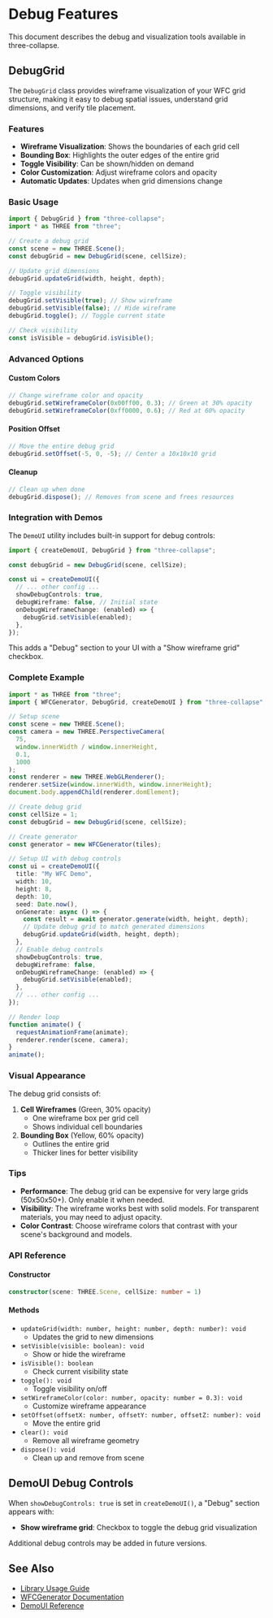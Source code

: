 # Debug Features

This document describes the debug and visualization tools available in three-collapse.

## DebugGrid

The `DebugGrid` class provides wireframe visualization of your WFC grid structure, making it easy to debug spatial issues, understand grid dimensions, and verify tile placement.

### Features

- **Wireframe Visualization**: Shows the boundaries of each grid cell
- **Bounding Box**: Highlights the outer edges of the entire grid
- **Toggle Visibility**: Can be shown/hidden on demand
- **Color Customization**: Adjust wireframe colors and opacity
- **Automatic Updates**: Updates when grid dimensions change

### Basic Usage

```typescript
import { DebugGrid } from "three-collapse";
import * as THREE from "three";

// Create a debug grid
const scene = new THREE.Scene();
const debugGrid = new DebugGrid(scene, cellSize);

// Update grid dimensions
debugGrid.updateGrid(width, height, depth);

// Toggle visibility
debugGrid.setVisible(true); // Show wireframe
debugGrid.setVisible(false); // Hide wireframe
debugGrid.toggle(); // Toggle current state

// Check visibility
const isVisible = debugGrid.isVisible();
```

### Advanced Options

#### Custom Colors

```typescript
// Change wireframe color and opacity
debugGrid.setWireframeColor(0x00ff00, 0.3); // Green at 30% opacity
debugGrid.setWireframeColor(0xff0000, 0.6); // Red at 60% opacity
```

#### Position Offset

```typescript
// Move the entire debug grid
debugGrid.setOffset(-5, 0, -5); // Center a 10x10x10 grid
```

#### Cleanup

```typescript
// Clean up when done
debugGrid.dispose(); // Removes from scene and frees resources
```

### Integration with Demos

The `DemoUI` utility includes built-in support for debug controls:

```typescript
import { createDemoUI, DebugGrid } from "three-collapse";

const debugGrid = new DebugGrid(scene, cellSize);

const ui = createDemoUI({
  // ... other config ...
  showDebugControls: true,
  debugWireframe: false, // Initial state
  onDebugWireframeChange: (enabled) => {
    debugGrid.setVisible(enabled);
  },
});
```

This adds a "Debug" section to your UI with a "Show wireframe grid" checkbox.

### Complete Example

```typescript
import * as THREE from "three";
import { WFCGenerator, DebugGrid, createDemoUI } from "three-collapse";

// Setup scene
const scene = new THREE.Scene();
const camera = new THREE.PerspectiveCamera(
  75,
  window.innerWidth / window.innerHeight,
  0.1,
  1000
);
const renderer = new THREE.WebGLRenderer();
renderer.setSize(window.innerWidth, window.innerHeight);
document.body.appendChild(renderer.domElement);

// Create debug grid
const cellSize = 1;
const debugGrid = new DebugGrid(scene, cellSize);

// Create generator
const generator = new WFCGenerator(tiles);

// Setup UI with debug controls
const ui = createDemoUI({
  title: "My WFC Demo",
  width: 10,
  height: 8,
  depth: 10,
  seed: Date.now(),
  onGenerate: async () => {
    const result = await generator.generate(width, height, depth);
    // Update debug grid to match generated dimensions
    debugGrid.updateGrid(width, height, depth);
  },
  // Enable debug controls
  showDebugControls: true,
  debugWireframe: false,
  onDebugWireframeChange: (enabled) => {
    debugGrid.setVisible(enabled);
  },
  // ... other config ...
});

// Render loop
function animate() {
  requestAnimationFrame(animate);
  renderer.render(scene, camera);
}
animate();
```

### Visual Appearance

The debug grid consists of:

1. **Cell Wireframes** (Green, 30% opacity)
   - One wireframe box per grid cell
   - Shows individual cell boundaries
2. **Bounding Box** (Yellow, 60% opacity)
   - Outlines the entire grid
   - Thicker lines for better visibility

### Tips

- **Performance**: The debug grid can be expensive for very large grids (50x50x50+). Only enable it when needed.
- **Visibility**: The wireframe works best with solid models. For transparent materials, you may need to adjust opacity.
- **Color Contrast**: Choose wireframe colors that contrast with your scene's background and models.

### API Reference

#### Constructor

```typescript
constructor(scene: THREE.Scene, cellSize: number = 1)
```

#### Methods

- `updateGrid(width: number, height: number, depth: number): void`
  - Updates the grid to new dimensions
- `setVisible(visible: boolean): void`
  - Show or hide the wireframe
- `isVisible(): boolean`
  - Check current visibility state
- `toggle(): void`
  - Toggle visibility on/off
- `setWireframeColor(color: number, opacity: number = 0.3): void`
  - Customize wireframe appearance
- `setOffset(offsetX: number, offsetY: number, offsetZ: number): void`
  - Move the entire grid
- `clear(): void`
  - Remove all wireframe geometry
- `dispose(): void`
  - Clean up and remove from scene

## DemoUI Debug Controls

When `showDebugControls: true` is set in `createDemoUI()`, a "Debug" section appears with:

- **Show wireframe grid**: Checkbox to toggle the debug grid visualization

Additional debug controls may be added in future versions.

## See Also

- [Library Usage Guide](./LIBRARY_USAGE.md)
- [WFCGenerator Documentation](./WFCGENERATOR_USAGE.md)
- [DemoUI Reference](../src/utils/DemoUI.ts)
